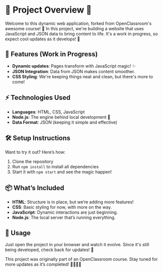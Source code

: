# 🌟 Project Overview 🌟

Welcome to this dynamic web application, forked from OpenClassroom's awesome course! 🎉 In this project, we're building a website that uses JavaScript and JSON data to bring content to life. It's a work in progress, so expect cool updates as it develops! 🚧

## 🚀 Features (Work in Progress)
- **Dynamic updates**: Pages transform with JavaScript magic! ✨
- **JSON Integration**: Data from JSON makes content smoother.
- **CSS Styling**: We're keeping things neat and clean, but there's more to come!

## ⚡ Technologies Used
- **Languages**: HTML, CSS, JavaScript
- **Node.js**: The engine behind local development 🚀
- **Data Format**: JSON (keeping it simple and effective)

## 🛠️ Setup Instructions

Want to try it out? Here’s how:

1. Clone the repository
2. Run `npm install` to install all dependencies
3. Start it with `npm start` and see the magic happen!

## 📦 What’s Included
- **HTML**: Structure is in place, but we’re adding more features!
- **CSS**: Basic styling for now, with more on the way.
- **JavaScript**: Dynamic interactions are just beginning.
- **Node.js**: The local server that’s running everything.

## 📱 Usage
Just open the project in your browser and watch it evolve. Since it's still being developed, check back for updates! 🔄

This project was originally part of an OpenClassroom course. Stay tuned for more updates as it’s completed! 👨‍💻👩‍💻
